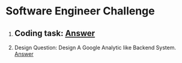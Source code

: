 # Software Engineer Challenge
1. Coding task:
    [Answer](https://github.com/MahiSharew/SEChallenge/tree/master/CodingTask)
   --
2. Design Question: Design A Google Analytic like Backend System.
    [Answer](https://github.com/MahiSharew/SEChallenge/tree/master/SystemDesign)
  
